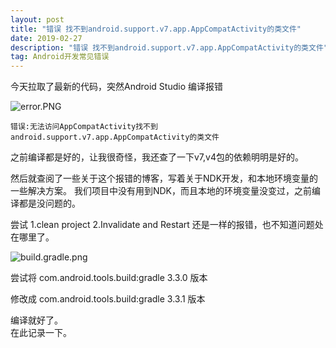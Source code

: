 ```yaml
---
layout: post
title: "错误 找不到android.support.v7.app.AppCompatActivity的类文件"
date: 2019-02-27 
description: "错误 找不到android.support.v7.app.AppCompatActivity的类文件"
tag: Android开发常见错误
---
```



今天拉取了最新的代码，突然Android Studio 编译报错

![error.PNG](https://imgconvert.csdnimg.cn/aHR0cHM6Ly91cGxvYWQtaW1hZ2VzLmppYW5zaHUuaW8vdXBsb2FkX2ltYWdlcy80ODMwNjY0LTJlZjJlMTM5ODhiM2YzOGYuUE5H?x-oss-process=image/format,png)


```
错误:无法访问AppCompatActivity找不到android.support.v7.app.AppCompatActivity的类文件
```

之前编译都是好的，让我很奇怪，我还查了一下v7,v4包的依赖明明是好的。

然后就查阅了一些关于这个报错的博客，写着关于NDK开发，和本地环境变量的一些解决方案。
我们项目中没有用到NDK，而且本地的环境变量没变过，之前编译都是没问题的。

尝试
1.clean project
2.Invalidate and Restart
还是一样的报错，也不知道问题处在哪里了。

![build.gradle.png](https://imgconvert.csdnimg.cn/aHR0cHM6Ly91cGxvYWQtaW1hZ2VzLmppYW5zaHUuaW8vdXBsb2FkX2ltYWdlcy80ODMwNjY0LTBiMTBkZjdlZmE1ZDQyYzMucG5n?x-oss-process=image/format,png)

尝试将 com.android.tools.build:gradle 3.3.0 版本  

修改成 com.android.tools.build:gradle 3.3.1 版本
  
编译就好了。  
在此记录一下。


